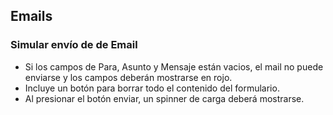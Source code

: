 ## Emails
### Simular envío de de Email
- Si los campos de Para, Asunto y Mensaje están vacios, el mail no puede enviarse y los campos deberán mostrarse en rojo.
- Incluye un botón para borrar todo el contenido del formulario.
- Al presionar el botón enviar, un spinner de carga deberá mostrarse.
